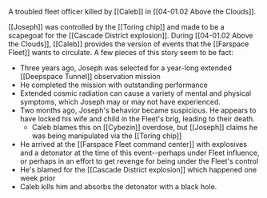 A troubled fleet officer killed by [[Caleb]] in [[04-01.02 Above the Clouds]].

[[Joseph]] was controlled by the [[Toring chip]] and made to be a scapegoat for the [[Cascade District explosion]]. During [[04-01.02 Above the Clouds]], [[Caleb]] provides the version of events that the [[Farspace Fleet]] wants to circulate. A few pieces of this story seem to be fact:
* Three years ago, Joseph was selected for a year-long extended [[Deepspace Tunnel]] observation mission
* He completed the mission with outstanding performance
* Extended cosmic radiation can cause a variety of mental and physical symptoms, which Joseph may or may not have experienced.
* Two months ago, Joseph's behavior became suspicious. He appears to have locked his wife and child in the Fleet's brig, leading to their death. 
	* Caleb blames this on [[Cybezin]] overdose, but [[Joseph]] claims he was being manipulated via the [[Toring chip]]
* He arrived at the [[Farspace Fleet command center]] with explosives and a detonator at the time of this event--perhaps under Fleet influence, or perhaps in an effort to get revenge for being under the Fleet's control
* He's blamed for the [[Cascade District explosion]] which happened one week prior
* Caleb kills him and absorbs the detonator with a black hole.
